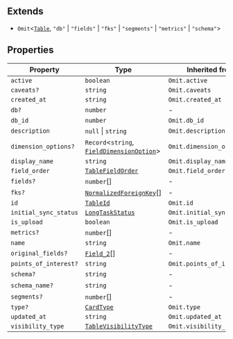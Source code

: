## Extends

- `Omit`\<[`Table`](Table.md), `"db"` \| `"fields"` \| `"fks"` \| `"segments"` \| `"metrics"` \| `"schema"`\>

## Properties

| Property | Type | Inherited from |
| ------ | ------ | ------ |
| <a id="active"></a> `active` | `boolean` | `Omit.active` |
| <a id="caveats"></a> `caveats?` | `string` | `Omit.caveats` |
| <a id="created_at"></a> `created_at` | `string` | `Omit.created_at` |
| <a id="db"></a> `db?` | `number` | - |
| <a id="db_id"></a> `db_id` | `number` | `Omit.db_id` |
| <a id="description"></a> `description` | `null` \| `string` | `Omit.description` |
| <a id="dimension_options"></a> `dimension_options?` | `Record`\<`string`, [`FieldDimensionOption`](FieldDimensionOption.md)\> | `Omit.dimension_options` |
| <a id="display_name"></a> `display_name` | `string` | `Omit.display_name` |
| <a id="field_order"></a> `field_order` | [`TableFieldOrder`](TableFieldOrder.md) | `Omit.field_order` |
| <a id="fields"></a> `fields?` | `number`[] | - |
| <a id="fks"></a> `fks?` | [`NormalizedForeignKey`](NormalizedForeignKey.md)[] | - |
| <a id="id"></a> `id` | [`TableId`](TableId.md) | `Omit.id` |
| <a id="initial_sync_status"></a> `initial_sync_status` | [`LongTaskStatus`](LongTaskStatus.md) | `Omit.initial_sync_status` |
| <a id="is_upload"></a> `is_upload` | `boolean` | `Omit.is_upload` |
| <a id="metrics"></a> `metrics?` | `number`[] | - |
| <a id="name"></a> `name` | `string` | `Omit.name` |
| <a id="original_fields"></a> `original_fields?` | [`Field_2`](Field_2.md)[] | - |
| <a id="points_of_interest"></a> `points_of_interest?` | `string` | `Omit.points_of_interest` |
| <a id="schema"></a> `schema?` | `string` | - |
| <a id="schema_name"></a> `schema_name?` | `string` | - |
| <a id="segments"></a> `segments?` | `number`[] | - |
| <a id="type"></a> `type?` | [`CardType`](CardType.md) | `Omit.type` |
| <a id="updated_at"></a> `updated_at` | `string` | `Omit.updated_at` |
| <a id="visibility_type"></a> `visibility_type` | [`TableVisibilityType`](TableVisibilityType.md) | `Omit.visibility_type` |
